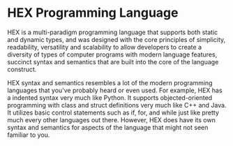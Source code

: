 HEX Programming Language
========================

HEX is a multi-paradigm programming language that supports both static and dynamic types, and was designed with the core principles of simplicity, readability, versatility and scalability to allow developers to create a diversity of types of computer programs with modern language features, succinct syntax and semantics that are built into the core of the language construct.

HEX syntax and semantics resembles a lot of the modern programming languages that you've probably heard or even used. For example, HEX has a indented syntax very much like Python. It supports objected-oriented programming with class and struct definitions very much like C++ and Java. It utilizes basic control statements such as if, for, and while just like pretty much every other languages out there. However, HEX does have its own syntax and semantics for aspects of the language that might not seen familiar to you.
